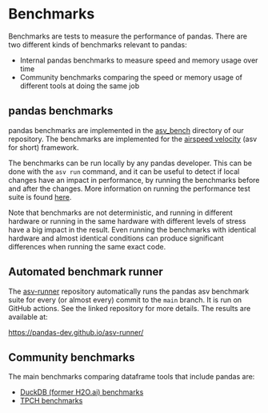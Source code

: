 # Benchmarks

Benchmarks are tests to measure the performance of pandas. There are two different
kinds of benchmarks relevant to pandas:

- Internal pandas benchmarks to measure speed and memory usage over time
- Community benchmarks comparing the speed or memory usage of different tools at
  doing the same job

## pandas benchmarks

pandas benchmarks are implemented in the [asv_bench](https://github.com/pandas-dev/pandas/tree/main/asv_bench)
directory of our repository. The benchmarks are implemented for the
[airspeed velocity](https://asv.readthedocs.io/en/latest/) (asv for short) framework.

The benchmarks can be run locally by any pandas developer. This can be done
with the `asv run` command, and it can be useful to detect if local changes have
an impact in performance, by running the benchmarks before and after the changes.
More information on running the performance test suite is found
[here](https://pandas.pydata.org/docs/dev/development/contributing_codebase.html#running-the-performance-test-suite).

Note that benchmarks are not deterministic, and running in different hardware or
running in the same hardware with different levels of stress have a big impact in
the result. Even running the benchmarks with identical hardware and almost identical
conditions can produce significant differences when running the same exact code.

## Automated benchmark runner

The [asv-runner](https://github.com/pandas-dev/asv-runner/) repository automatically runs the pandas asv benchmark suite
for every (or almost every) commit to the `main` branch. It is run on GitHub actions.
See the linked repository for more details. The results are available at:

https://pandas-dev.github.io/asv-runner/

## Community benchmarks

The main benchmarks comparing dataframe tools that include pandas are:

- [DuckDB (former H2O.ai) benchmarks](https://duckdblabs.github.io/db-benchmark/)
- [TPCH benchmarks](https://pola.rs/posts/benchmarks/)
